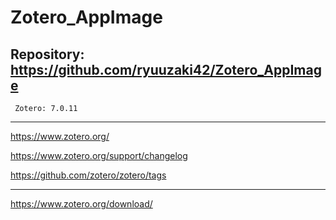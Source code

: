# Zotero_AppImage

## Repository: https://github.com/ryuuzaki42/Zotero_AppImage
     Zotero: 7.0.11

---

https://www.zotero.org/

https://www.zotero.org/support/changelog

https://github.com/zotero/zotero/tags

---

https://www.zotero.org/download/
